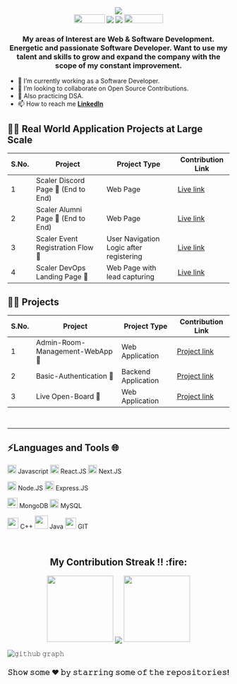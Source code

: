 
<div>
    <div align="center">
        <a href="https://github.com/mr-jay-250">
            <img
                src="https://readme-typing-svg.herokuapp.com?color=%232f97c1&size=32&center=true&vCenter=true&width=600&height=50&lines=Hey+👋,+I'm+Jay+Patel;📱+Web+Developer;⌨️+Software+Engineer;🧑‍💻Open-Source+Enthusiast"
            />
        </a>
    </div>

 <div align="center">
        <a href="https://www.linkedin.com/in/jay-patel2002/"><img height="20" width="70" src="https://img.shields.io/badge/Linkedin-0077b5?style=flat&logo=linkedin" /></a>
        <a href="mailto:iamjay2021@gmail.com"><img src="https://img.shields.io/badge/Gmail-D14836?style=flat&logo=gmail&logoColor=white" /></a>
        <a href="https://twitter.com/mr_jay_250"><img src="https://img.shields.io/badge/Twitter-1DA1F2?style=flat&logo=twitter&logoColor=white" /></a>
        <a href="https://www.instagram.com/iamjay2002/"><img  height="20" width="88" src="https://img.shields.io/badge/-INSTAGRAM-cc0099?&style=for-the-badge&logo=instagram&logoColor=white" /></a>
    
    
 </div>
 
    

<h3 align="center">My areas of Interest are Web & Software Development. Energetic and passionate Software Developer. Want to use my talent and skills to grow and expand the company with the scope of my constant improvement.</h3>
<!-- <img align='right' src="https://media.giphy.com/media/M9gbBd9nbDrOTu1Mqx/giphy.gif" width="20%">
 -->

 <!--- 🌱 I’m currently learning Web Dev. -->
   - 🔭 I’m currently working as a Software Developer.
   - 👯 I’m looking to collaborate on Open Source Contributions. 
   - 💬 Also practicing DSA.
   - 📫 How to reach me **[LinkedIn](https://www.linkedin.com/in/jay-patel2002/)**  


## 🧑‍💻 Real World Application Projects at Large Scale
    
|S.No.| Project | Project Type |  Contribution Link|
|--------|----|----|----|
| 1 | Scaler Discord Page 📜 (End to End) | Web Page | [Live link](https://www.scaler.com/discord/) |
| 2 | Scaler Alumni Page 📜 (End to End) | Web Page | [Live link](https://www.scaler.com/review/) |
| 3 | Scaler Event Registration Flow 📜 | User Navigation Logic after registering | [Live link](https://www.scaler.com/events) |
| 4 | Scaler DevOps Landing Page 📜 | Web Page with lead capturing | [Live link](https://www.scaler.com/devops-course) |
   

## 🧑‍💻 Projects 
    
|S.No.| Project | Project Type |  Contribution Link|
|--------|----|----|----|
| 1 | Admin-Room-Management-WebApp 📱 | Web Application | [Project link](https://github.com/mr-jay-250/Admin-Room-Management-WebApp) |
| 2 | Basic-Authentication  📱| Backend Application | [Project link](https://github.com/mr-jay-250/Basic-Authentication) |
| 3 | Live Open-Board  📱| Web Application | [Project link](https://github.com/mr-jay-250/Open-Board) |


<br>
<hr>


## ⚡Languages and Tools 🌐


<code><img height="20" src="https://img.icons8.com/nolan/96/javascript.png"></code> Javascript
<code><img height="20" src="https://img.icons8.com/nolan/96/react-native.png"></code> React.JS
<code><img height="20" src="https://img.icons8.com/nolan/96/nextjs.png"></code> Next.JS

<code><img height="20" src="https://img.icons8.com/nolan/96/node-js.png"></code> Node.JS
<code><img height="21" src="https://img.icons8.com/nolan/96/express-js.png"></code> Express.JS

<code><img height="23" src="https://github.com/mr-jay-250/mr-jay-250/assets/64847529/7caea25e-4eb0-4269-a52e-03f17d8c4934"></code> MongoDB
<code><img height="20" src="https://github.com/mr-jay-250/mr-jay-250/assets/64847529/c56125a9-f4b1-47e2-b62f-ac3af8b41f4f"></code> MySQL

<code><img height="25" src="https://github.com/mr-jay-250/mr-jay-250/assets/64847529/55fe0b73-80ed-4704-aece-47447bfc0d15"></code> C++
<code><img height="30" src="https://github.com/mr-jay-250/mr-jay-250/assets/64847529/5b6aad48-ab90-4a33-b366-7569a0ad53e9"></code> Java
<code><img height="25" src="https://img.icons8.com/nolan/96/git.png"></code> GIT
<br>

<br>

<h2 align="center">My Contribution Streak !! :fire:</h2>

<p align="center">
   <a>
   <img height="150" width="150" src="https://user-images.githubusercontent.com/85965606/194883377-48faf476-56b7-4550-8574-844f2ca8baca.png">
   <img align="center" src="https://github-readme-streak-stats.herokuapp.com/?user=mr-jay-250&theme=dark&hide_border=true"/>
   <img height="150" width="150" src="https://user-images.githubusercontent.com/85965606/194883387-b4d3b9f8-d432-4b77-8aab-77c6ed120e31.png"> 
   </a>
</p>


![𝚐𝚒𝚝𝚑𝚞𝚋 𝚐𝚛𝚊𝚙𝚑](https://ghactivity.mrayush.me/graph?username=mr-jay-250&theme=react-dark&hide_border=true&area=true)


<div align="center"> 
 
### 𝚂𝚑𝚘𝚠 𝚜𝚘𝚖𝚎 ❤️ 𝚋𝚢 𝚜𝚝𝚊𝚛𝚛𝚒𝚗𝚐 𝚜𝚘𝚖𝚎 𝚘𝚏 𝚝𝚑𝚎 𝚛𝚎𝚙𝚘𝚜𝚒𝚝𝚘𝚛𝚒𝚎𝚜!

</div>
